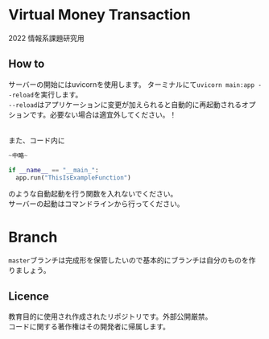 # Virtual Money Transaction 
2022 情報系課題研究用 <br>

## How to
サーバーの開始にはuvicornを使用します。
ターミナルにて`uvicorn main:app --reload`を実行します。<br>
`--reload`はアプリケーションに変更が加えられると自動的に再起動されるオプションです。必要ない場合は適宜外してください。！

<br>また、コード内に
```python
~中略~

if __name__ == "__main_":
  app.run("ThisIsExampleFunction")
```
のような自動起動を行う関数を入れないでください。<br>
サーバーの起動はコマンドラインから行ってください。

# Branch
`master`ブランチは完成形を保管したいので基本的にブランチは自分のものを作りましょう。

## Licence
教育目的に使用され作成されたリポジトリです。外部公開厳禁。
<br>コードに関する著作権はその開発者に帰属します。

